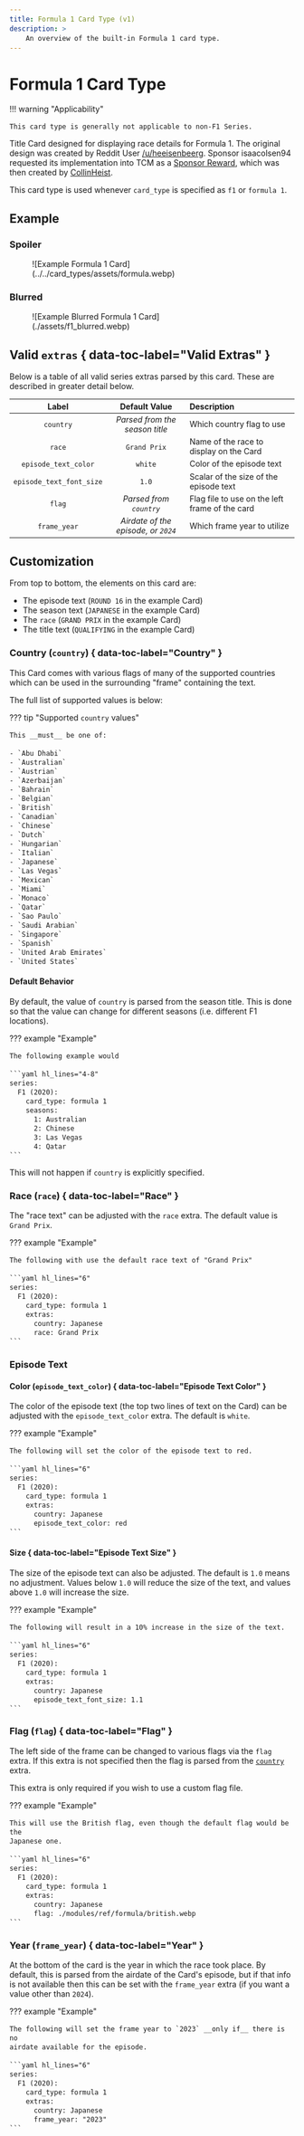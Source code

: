```yaml
---
title: Formula 1 Card Type (v1)
description: >
    An overview of the built-in Formula 1 card type.
---
```


# Formula 1 Card Type

!!! warning "Applicability"

    This card type is generally not applicable to non-F1 Series.

Title Card designed for displaying race details for Formula 1. The original
design was created by Reddit User
[/u/heeisenbeerg](https://www.reddit.com/u/heeisenbeerg). Sponsor
isaacolsen94 requested its implementation into TCM as a
[Sponsor Reward](https://github.com/sponsors/CollinHeist?frequency=one-time),
which was then created by [CollinHeist](https://github.com/CollinHeist).

This card type is used whenever `card_type` is specified as `f1` or `formula 1`.

## Example

### Spoiler

<figure markdown="span" style="max-width: 70%">
  ![Example Formula 1 Card](../../card_types/assets/formula.webp)
</figure>

### Blurred

<figure markdown="span" style="max-width: 70%">
  ![Example Blurred Formula 1 Card](./assets/f1_blurred.webp)
</figure>

## Valid `extras` { data-toc-label="Valid Extras" }

Below is a table of all valid series extras parsed by this card. These are
described in greater detail below.

| Label | Default Value | Description |
| :---: | :-----------: | :---------- |
| `country` | _Parsed from the season title_ | Which country flag to use |
| `race` | `Grand Prix` | Name of the race to display on the Card |
| `episode_text_color` | `white` | Color of the episode text |
| `episode_text_font_size` | `1.0` | Scalar of the size of the episode text |
| `flag` | _Parsed from `country`_ | Flag file to use on the left frame of the card |
| `frame_year` | _Airdate of the episode, or `2024`_ | Which frame year to utilize |

## Customization

From top to bottom, the elements on this card are:

- The episode text (`ROUND 16` in the example Card)
- The season text (`JAPANESE` in the example Card)
- The `race` (`GRAND PRIX` in the example Card)
- The title text (`QUALIFYING` in the example Card)

### Country (`country`) { data-toc-label="Country" }

This Card comes with various flags of many of the supported countries which can
be used in the surrounding "frame" containing the text.

The full list of supported values is below:

??? tip "Supported `country` values"

    This __must__ be one of:

    - `Abu Dhabi`
    - `Australian`
    - `Austrian`
    - `Azerbaijan`
    - `Bahrain`
    - `Belgian`
    - `British`
    - `Canadian`
    - `Chinese`
    - `Dutch`
    - `Hungarian`
    - `Italian`
    - `Japanese`
    - `Las Vegas`
    - `Mexican`
    - `Miami`
    - `Monaco`
    - `Qatar`
    - `Sao Paulo`
    - `Saudi Arabian`
    - `Singapore`
    - `Spanish`
    - `United Arab Emirates`
    - `United States`

#### Default Behavior

By default, the value of `country` is parsed from the season title. This is done
so that the value can change for different seasons (i.e. different F1 locations).

??? example "Example"

    The following example would 

    ```yaml hl_lines="4-8"
    series:
      F1 (2020):
        card_type: formula 1
        seasons:
          1: Australian
          2: Chinese
          3: Las Vegas
          4: Qatar
    ```

This will not happen if `country` is explicitly specified.

### Race (`race`) { data-toc-label="Race" }

The "race text" can be adjusted with the `race` extra. The default value is
`Grand Prix`.

??? example "Example"

    The following with use the default race text of "Grand Prix"

    ```yaml hl_lines="6"
    series:
      F1 (2020):
        card_type: formula 1
        extras:
          country: Japanese
          race: Grand Prix
    ```

### Episode Text

#### Color (`episode_text_color`) { data-toc-label="Episode Text Color" }

The color of the episode text (the top two lines of text on the Card) can be
adjusted with the `episode_text_color` extra. The default is `white`.

??? example "Example"

    The following will set the color of the episode text to red.

    ```yaml hl_lines="6"
    series:
      F1 (2020):
        card_type: formula 1
        extras:
          country: Japanese
          episode_text_color: red
    ```

#### Size { data-toc-label="Episode Text Size" }

The size of the episode text can also be adjusted. The default is `1.0` means no
adjustment. Values below `1.0` will reduce the size of the text, and values
above `1.0` will increase the size.

??? example "Example"

    The following will result in a 10% increase in the size of the text.

    ```yaml hl_lines="6"
    series:
      F1 (2020):
        card_type: formula 1
        extras:
          country: Japanese
          episode_text_font_size: 1.1
    ```

### Flag (`flag`) { data-toc-label="Flag" }

The left side of the frame can be changed to various flags via the `flag` extra.
If this extra is not specified then the flag is parsed from the
[`country`](#country-country) extra.

This extra is only required if you wish to use a custom flag file.

??? example "Example"

    This will use the British flag, even though the default flag would be the
    Japanese one.

    ```yaml hl_lines="6"
    series:
      F1 (2020):
        card_type: formula 1
        extras:
          country: Japanese
          flag: ./modules/ref/formula/british.webp
    ```

### Year (`frame_year`) { data-toc-label="Year" }

At the bottom of the card is the year in which the race took place. By default,
this is parsed from the airdate of the Card's episode, but if that info is not
available then this can be set with the `frame_year` extra (if you want a value
other than `2024`).

??? example "Example"

    The following will set the frame year to `2023` __only if__ there is no
    airdate available for the episode.

    ```yaml hl_lines="6"
    series:
      F1 (2020):
        card_type: formula 1
        extras:
          country: Japanese
          frame_year: "2023"
    ```
